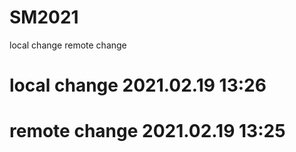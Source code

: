 # SM2021
local change
remote change
# local change 2021.02.19 13:26
# remote change 2021.02.19 13:25
